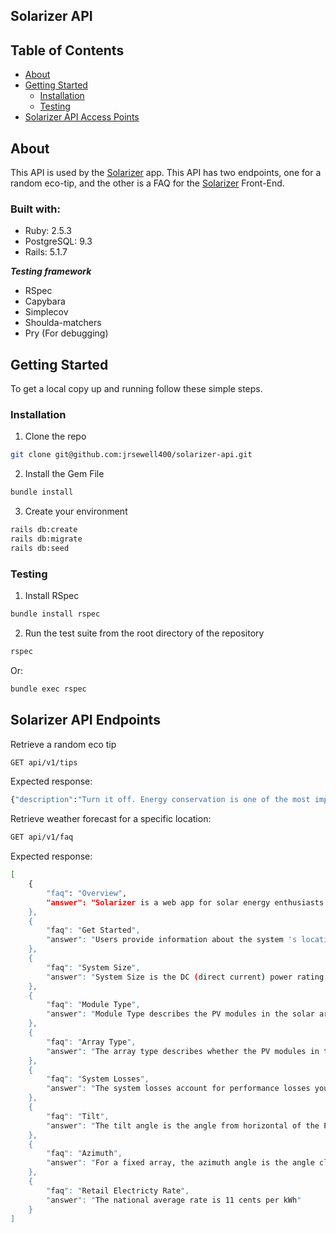 
## Solarizer API

## Table of Contents

* [About](#about)
* [Getting Started](#getting-started)
  * [Installation](#installation)
  * [Testing](#testing)
* [Solarizer API Access Points](#solarizer-api-endpoints)

## About

This API is used by the [Solarizer](https://github.com/PaulDebevec/solarizer) app. This API has two endpoints, one for a random eco-tip, and the other is a FAQ for the [Solarizer](https://github.com/PaulDebevec/solarizer) Front-End.

### Built with:

- Ruby: 2.5.3
- PostgreSQL: 9.3
- Rails: 5.1.7

***Testing framework***
- RSpec
- Capybara
- Simplecov
- Shoulda-matchers
- Pry (For debugging)

## Getting Started

To get a local copy up and running follow these simple steps. 

### Installation

1. Clone the repo
```sh
git clone git@github.com:jrsewell400/solarizer-api.git
```
2. Install the Gem File
```sh
bundle install
```
3. Create your environment
```sh
rails db:create
rails db:migrate
rails db:seed
```

### Testing

1. Install RSpec

```sh
bundle install rspec
```
2. Run the test suite from the root directory of the repository

```sh
rspec 
```
Or:

```sh
bundle exec rspec 
```

## Solarizer API Endpoints

Retrieve a random eco tip
```sh
GET api/v1/tips
```
Expected response: 
```sh
{"description":"Turn it off. Energy conservation is one of the most important things you can do to reduce your carbon footprint."}
```
Retrieve weather forecast for a specific location:
```sh
GET api/v1/faq
```
Expected response: 
```sh
[
    {
        "faq": "Overview",
        "answer": "Solarizer is a web app for solar energy enthusiasts seeking estimates on electricity production of a photovoltaic (PV) system based on a few simple inputs."
    },
    {
        "faq": "Get Started",
        "answer": "Users provide information about the system 's location, basic design parameters, and an optional historical monthly energy usage. Solarizer calculates estimates of the system 's annual and monthly electricity production, and an estimate of the value of that electricity."
    },
    {
        "faq": "System Size",
        "answer": "System Size is the DC (direct current) power rating of the PV array in kilowatts (kW) at standard test conditions. The default size if usually 4kW."
    },
    {
        "faq": "Module Type",
        "answer": "Module Type describes the PV modules in the solar array.  Most module types will be Standard."
    },
    {
        "faq": "Array Type",
        "answer": "The array type describes whether the PV modules in the array are fixed, or whether they move to track the movement of the sun across the sky with one or two axes of rotation. The default value is for a fixed array, For systems with fixed arrays, you can choose between an open rack or a roof mount option. The open rack option is appropriate for ground-mounted systems"
    },
    {
        "faq": "System Losses",
        "answer": "The system losses account for performance losses you would expect in a real system that are not explicitly calculated by Solarizer. Several categories make up the system losses, including soiling, shading, snow, and more.  The default system loss percentage is 14%"
    },
    {
        "faq": "Tilt",
        "answer": "The tilt angle is the angle from horizontal of the PV modules in the array. For a fixed array, the tilt angle is genereally between 0-45%. The default value is 20 degrees."
    },
    {
        "faq": "Azimuth",
        "answer": "For a fixed array, the azimuth angle is the angle clockwise from true north describing the direction that the array faces. An azimuth angle of 180° is for a south-facing array, and an azimuth angle of zero degrees is for a north-facing array. For reference: N = 0°, NE = 45°, E = 90°, SE = 135°, S = 180°, SW = 225°, W = 270°, SW = 315 °"
    },
    {
        "faq": "Retail Electricty Rate",
        "answer": "The national average rate is 11 cents per kWh"
    }
]

```
